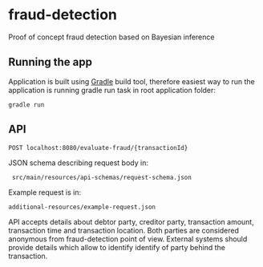 
# fraud-detection
Proof of concept fraud detection based on Bayesian inference



## Running the app

Application is built using [Gradle](https://gradle.org/ ) build tool, therefore easiest way to run the application is running gradle run task in root application folder:

```
gradle run
```

## API

```
POST localhost:8080/evaluate-fraud/{transactionId}
```

JSON schema describing request body in:

```
 src/main/resources/api-schemas/request-schema.json
```

Example request is in:

```
additional-resources/example-request.json
```

API accepts details about debtor party, creditor party, transaction amount, transaction time and transaction location. Both parties are considered anonymous from fraud-detection point of view. External systems should provide details which allow to identify identify of party behind the transaction.  
